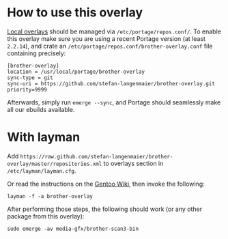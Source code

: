 # How to use this overlay

[Local overlays](https://wiki.gentoo.org/wiki/Overlay/Local_overlay) should be managed via `/etc/portage/repos.conf/`.
To enable this overlay make sure you are using a recent Portage version (at least `2.2.14`), and crate an `/etc/portage/repos.conf/brother-overlay.conf` file containing precisely:

```
[brother-overlay]
location = /usr/local/portage/brother-overlay
sync-type = git
sync-uri = https://github.com/stefan-langenmaier/brother-overlay.git
priority=9999
```

Afterwards, simply run `emerge --sync`, and Portage should seamlessly make all our ebuilds available.

# With layman

Add `https://raw.github.com/stefan-langenmaier/brother-overlay/master/repositories.xml` to overlays section in `/etc/layman/layman.cfg`.

Or read the instructions on the [Gentoo Wiki](http://wiki.gentoo.org/wiki/Layman#Adding_custom_overlays), then invoke the following:

	layman -f -a brother-overlay

After performing those steps, the following should work (or any other package from this overlay):

	sudo emerge -av media-gfx/brother-scan3-bin
